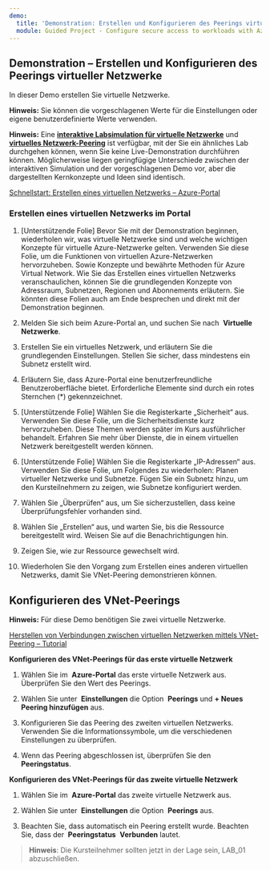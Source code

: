```yaml
---
demo:
  title: 'Demonstration: Erstellen und Konfigurieren des Peerings virtueller Netzwerke'
  module: Guided Project - Configure secure access to workloads with Azure virtual networking services
---
```

## Demonstration – Erstellen und Konfigurieren des Peerings virtueller Netzwerke


In dieser Demo erstellen Sie virtuelle Netzwerke.

**Hinweis:** Sie können die vorgeschlagenen Werte für die Einstellungen oder eigene benutzerdefinierte Werte verwenden.

**Hinweis:** Eine **[interaktive Labsimulation für virtuelle Netzwerke](https://mslearn.cloudguides.com/en-us/guides/AZ-900%20Exam%20Guide%20-%20Azure%20Fundamentals%20Exercise%204?azure-portal=true)** und **[virtuelles Netzwerk-Peering](https://mslabs.cloudguides.com/guides/AZ-104%20Exam%20Guide%20-%20Microsoft%20Azure%20Administrator%20Exercise%209?azure-portal=true)** ist verfügbar, mit der Sie ein ähnliches Lab durchgehen können, wenn Sie keine Live-Demonstration durchführen können. Möglicherweise liegen geringfügige Unterschiede zwischen der interaktiven Simulation und der vorgeschlagenen Demo vor, aber die dargestellten Kernkonzepte und Ideen sind identisch. 


[Schnellstart: Erstellen eines virtuellen Netzwerks – Azure-Portal](https://docs.microsoft.com/azure/virtual-network/quick-create-portal)

### Erstellen eines virtuellen Netzwerks im Portal


   
1.  [Unterstützende Folie] Bevor Sie mit der Demonstration beginnen, wiederholen wir, was virtuelle Netzwerke sind und welche wichtigen Konzepte für virtuelle Azure-Netzwerke gelten. Verwenden Sie diese Folie, um die Funktionen von virtuellen Azure-Netzwerken hervorzuheben. Sowie Konzepte und bewährte Methoden für Azure Virtual Network. Wie Sie das Erstellen eines virtuellen Netzwerks veranschaulichen, können Sie die grundlegenden Konzepte von Adressraum, Subnetzen, Regionen und Abonnements erläutern. Sie könnten diese Folien auch am Ende besprechen und direkt mit der Demonstration beginnen.
   
2.  Melden Sie sich beim Azure-Portal an, und suchen Sie nach  **Virtuelle Netzwerke**.
   
3.  Erstellen Sie ein virtuelles Netzwerk, und erläutern Sie die grundlegenden Einstellungen. Stellen Sie sicher, dass mindestens ein Subnetz erstellt wird. 
   
4.  Erläutern Sie, dass Azure-Portal eine benutzerfreundliche Benutzeroberfläche bietet. Erforderliche Elemente sind durch ein rotes Sternchen (*) gekennzeichnet.
   
5.  [Unterstützende Folie] Wählen Sie die Registerkarte „Sicherheit“ aus. Verwenden Sie diese Folie, um die Sicherheitsdienste kurz hervorzuheben. Diese Themen werden später im Kurs ausführlicher behandelt. Erfahren Sie mehr über Dienste, die in einem virtuellen Netzwerk bereitgestellt werden können. 
   
6.  [Unterstützende Folie] Wählen Sie die Registerkarte „IP-Adressen“ aus. Verwenden Sie diese Folie, um Folgendes zu wiederholen: Planen virtueller Netzwerke und Subnetze. Fügen Sie ein Subnetz hinzu, um den Kursteilnehmern zu zeigen, wie Subnetze konfiguriert werden. 
7.  Wählen Sie „Überprüfen“ aus, um Sie sicherzustellen, dass keine Überprüfungsfehler vorhanden sind.
8.  Wählen Sie „Erstellen“ aus, und warten Sie, bis die Ressource bereitgestellt wird. Weisen Sie auf die Benachrichtigungen hin. 
9.  Zeigen Sie, wie zur Ressource gewechselt wird.
10. Wiederholen Sie den Vorgang zum Erstellen eines anderen virtuellen Netzwerks, damit Sie VNet-Peering demonstrieren können.

## Konfigurieren des VNet-Peerings

**Hinweis:** Für diese Demo benötigen Sie zwei virtuelle Netzwerke.

[Herstellen von Verbindungen zwischen virtuellen Netzwerken mittels VNet-Peering – Tutorial](https://docs.microsoft.com/azure/virtual-network/tutorial-connect-virtual-networks-portal)

**Konfigurieren des VNet-Peerings für das erste virtuelle Netzwerk**

1. Wählen Sie im  **Azure-Portal** das erste virtuelle Netzwerk aus. Überprüfen Sie den Wert des Peerings. 

1. Wählen Sie unter  **Einstellungen** die Option  **Peerings** und **+ Neues Peering hinzufügen** aus.

1. Konfigurieren Sie das Peering des zweiten virtuellen Netzwerks. Verwenden Sie die Informationssymbole, um die verschiedenen Einstellungen zu überprüfen. 

1. Wenn das Peering abgeschlossen ist, überprüfen Sie den **Peeringstatus**. 

**Konfigurieren des VNet-Peerings für das zweite virtuelle Netzwerk**

1. Wählen Sie im  **Azure-Portal** das zweite virtuelle Netzwerk aus.

1. Wählen Sie unter  **Einstellungen** die Option  **Peerings** aus.

1. Beachten Sie, dass automatisch ein Peering erstellt wurde. Beachten Sie, dass der  **Peeringstatus**  **Verbunden** lautet.


>**Hinweis**: Die Kursteilnehmer sollten jetzt in der Lage sein, LAB_01 abzuschließen.

